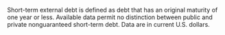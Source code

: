 Short-term external debt is defined as debt that has an original maturity of one year or less. Available data permit no distinction between public and private nonguaranteed short-term debt. Data are in current U.S. dollars.